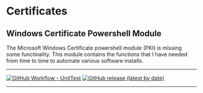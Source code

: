# Certificates

## Windows Certificate Powershell Module

The Microsoft Windows Certificate powershell module (PKI) is missing some functinality.  This module contains the functions that I have needed from time to time to automate various software installs.

---

[![GitHub Workflow - UnitTest](https://github.com/jeffbuenting/Certificates/workflows/CI/badge.svg)](https://github.com/jeffbuenting/Certificates/actions?workflow='UnitTest')
[![GitHub release (latest by date)](https://img.shields.io/github/v/release/jeffbuenting/Certificates)](x.x.x)

---



